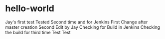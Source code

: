 # hello-world
Jay's first test
Tested Second time and for Jenkins
First Change after master creation
Second Edit by Jay
Checking for Build in Jenkins
Checking the build for third time
Test Test
